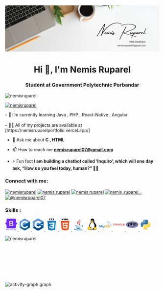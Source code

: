 ![logo](https://raw.githubusercontent.com/NemisRuparel/NemisRuparel/7397ed30b2d6f8b5c053ba778d3c1cc32da7966b/github%20banner.1.png)

<h1 align="center">Hi 👋, I'm Nemis 
  Ruparel</h1>
<h3 align="center">Student at Government Polytechnic Porbandar</h3>
<p align="left"> <img src="https://komarev.com/ghpvc/?username=nemisruparel&label=Profile%200views&color=0e75b6&style=flat" alt="nemisruparel" /> </p>
<p align="left"> <a href="https://twitter.com/nemisruparel" target="blank"><img src="https://img.shields.io/twitter/follow/nemisruparel?logo=twitter&style=for-the-badge" alt="nemisruparel" /></a> </p>
- 🌱 I’m currently learning Java , PHP , React-Native , Angular <br> <br>
- 👨‍💻 All of my projects are available at [https://nemisruparelportfolio.vercel.app/]

- 💬 Ask me about **C , HTML**

- 📫 How to reach me **nemisruparel07@gmail.com**

- ⚡ Fun fact **I am building a chatbot called ‘Inquiro’, which will one day ask, “How do you feel today, human?” 🤖🍳**

<h3 align="left">Connect with me:</h3>
<p align="left">
<a href="https://twitter.com/nemisruparel" target="blank"><img align="center" src="https://raw.githubusercontent.com/rahuldkjain/github-profile-readme-generator/master/src/images/icons/Social/twitter.svg" alt="nemisruparel" height="30" width="40" /></a>
<a href="https://linkedin.com/in/nemis ruparel" target="blank"><img align="center" src="https://raw.githubusercontent.com/rahuldkjain/github-profile-readme-generator/master/src/images/icons/Social/linked-in-alt.svg" alt="nemis ruparel" height="30" width="40" /></a>
<a href="https://fb.com/nemis ruparel" target="blank"><img align="center" src="https://raw.githubusercontent.com/rahuldkjain/github-profile-readme-generator/master/src/images/icons/Social/facebook.svg" alt="nemis ruparel" height="30" width="40" /></a>
<a href="https://instagram.com/nemis_ruparel._" target="blank"><img align="center" src="https://raw.githubusercontent.com/rahuldkjain/github-profile-readme-generator/master/src/images/icons/Social/instagram.svg" alt="nemis_ruparel._" height="30" width="40" /></a>
<a href="https://www.hackerrank.com/@nemisruparel07" target="blank"><img align="center" src="https://raw.githubusercontent.com/rahuldkjain/github-profile-readme-generator/master/src/images/icons/Social/hackerrank.svg" alt="@nemisruparel07" height="30" width="40" /></a>
</p>

<h3 align="left">Skills :</h3>
<p align="left"> <a href="https://getbootstrap.com" target="_blank" rel="noreferrer"> <img src="https://raw.githubusercontent.com/devicons/devicon/master/icons/bootstrap/bootstrap-plain-wordmark.svg" alt="bootstrap" width="40" height="40"/> </a> <a href="https://www.cprogramming.com/" target="_blank" rel="noreferrer"> <img src="https://raw.githubusercontent.com/devicons/devicon/master/icons/c/c-original.svg" alt="c" width="40" height="40"/> </a> <a href="https://www.w3schools.com/cpp/" target="_blank" rel="noreferrer"> <img src="https://raw.githubusercontent.com/devicons/devicon/master/icons/cplusplus/cplusplus-original.svg" alt="cplusplus" width="40" height="40"/> </a> <a href="https://www.w3schools.com/css/" target="_blank" rel="noreferrer"> <img src="https://raw.githubusercontent.com/devicons/devicon/master/icons/css3/css3-original-wordmark.svg" alt="css3" width="40" height="40"/> </a> <a href="https://www.w3.org/html/" target="_blank" rel="noreferrer"> <img src="https://raw.githubusercontent.com/devicons/devicon/master/icons/html5/html5-original-wordmark.svg" alt="html5" width="40" height="40"/> </a> <a href="https://www.java.com" target="_blank" rel="noreferrer"> <img src="https://raw.githubusercontent.com/devicons/devicon/master/icons/java/java-original.svg" alt="java" width="40" height="40"/> </a> <a href="https://www.linux.org/" target="_blank" rel="noreferrer"> <img src="https://raw.githubusercontent.com/devicons/devicon/master/icons/linux/linux-original.svg" alt="linux" width="40" height="40"/> </a> <a href="https://www.mysql.com/" target="_blank" rel="noreferrer"> <img src="https://raw.githubusercontent.com/devicons/devicon/master/icons/mysql/mysql-original-wordmark.svg" alt="mysql" width="40" height="40"/> </a> <a href="https://www.oracle.com/" target="_blank" rel="noreferrer"> <img src="https://raw.githubusercontent.com/devicons/devicon/master/icons/oracle/oracle-original.svg" alt="oracle" width="40" height="40"/> </a> <a href="https://www.php.net" target="_blank" rel="noreferrer"> <img src="https://raw.githubusercontent.com/devicons/devicon/master/icons/php/php-original.svg" alt="php" width="40" height="40"/> </a> <a href="https://www.python.org" target="_blank" rel="noreferrer"> <img src="https://raw.githubusercontent.com/devicons/devicon/master/icons/python/python-original.svg" alt="python" width="40" height="40"/> </a> </p>

<p><img align="left" src="https://github-readme-stats.vercel.app/api/top-langs?username=nemisruparel&show_icons=true&locale=en&layout=compact" alt="nemisruparel" width="450"height="150"/></p>
  <img src="https://github-readme-activity-graph.vercel.app/graph?username=NemisRuparel&custom_title=Contibution%20Graph&theme=dark&area=false&hide_border=false&hide_title=false" width="300"height="150"alt="activity-graph graph"  />&nbsp;&nbsp;

